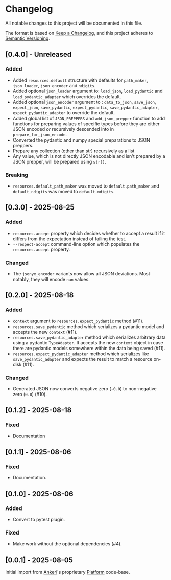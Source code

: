 # Changelog

All notable changes to this project will be documented in this file.

The format is based on [Keep a Changelog](https://keepachangelog.com/en/1.1.0/),
and this project adheres to [Semantic Versioning](https://semver.org/spec/v2.0.0.html).

## [0.4.0] - Unreleased

### Added

- Added `resources.default` structure with defaults for `path_maker`, `json_loader`, `json_encoder` and `ndigits`.
- Added optional `json_loader` argument to: `load_json`, `load_pydantic` and `load_pydantic_adapter` which overrides the default.
- Added optional `json_encoder` argument to : `data_to_json`, `save_json`, `expect_json`, `save_pydantic`, `expect_pydantic`, `save_pydantic_adapter`, `expect_pydantic_adapter` to override the default.
- Added global list of `JSON_PREPPERS` and `add_json_prepper` function to add functions for preparing values of specific types before they are either JSON encoded _or_ recursively descended into in `prepare_for_json_encode`.
- Converted the pydantic and numpy special preparations to JSON preppers.
- Prepare any collection (other than str) recursively as a list
- Any value, which is not directly JSON encodable and isn't prepared by a JSON prepper, will be prepared using `str()`.

### Breaking

- `resources.default_path_maker` was moved to `default.path_maker` and `default_ndigits` was moved to `default.ndigits`.

## [0.3.0] - 2025-08-25

### Added

- `resources.accept` property which decides whether to accept a result if it differs from the expectation instead of failing the test.
- `--respect-accept` command-line option which populates the `resources.accept` property.

### Changed

- The `jsonyx_encoder` variants now allow all JSON deviations. Most notably, they will encode `nan` values.

## [0.2.0] - 2025-08-18

### Added

- `context` argument to `resources.expect_pydantic` method (#11).
- `resources.save_pydantic` method which serializes a pydantic model and accepts the new `context` (#11).
- `resources.save_pydantic_adapter` method which serializes arbitrary data using a pydantic `TypeAdapter`. It accepts the new `context` object in case there are pydantic models somewhere within the data being saved (#11).
- `resources.expect_pydantic_adapter` method which serializes like `save_pydantic_adapter` and expects the result to match a resource on-disk (#11).

### Changed

- Generated JSON now converts negative zero (`-0.0`) to non-negative zero (`0.0`) (#10).

## [0.1.2] - 2025-08-18

### Fixed

- Documentation

## [0.1.1] - 2025-08-06

### Fixed

- Documentation.

## [0.1.0] - 2025-08-06

### Added

- Convert to pytest plugin.

### Fixed

- Make work without the optional dependencies (#4).

## [0.0.1] - 2025-08-05

Initial import from [Ankeri](https://ankeri.com/)'s proprietary [Platform](https://platform.ankeri.net/) code-base.
